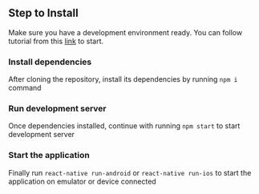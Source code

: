 ## Step to Install

Make sure you have a development environment ready. You can follow tutorial from this [link](https://muhsalaa.netlify.com/blog/instalasi-dan-pengenalan-framework-react-native) to start.

### Install dependencies

After cloning  the repository, install its dependencies by running `npm i` command

### Run development server

Once dependencies installed, continue with running `npm start` to start development server

### Start the application

Finally run `react-native run-android` or `react-native run-ios` to start the application on emulator or device connected